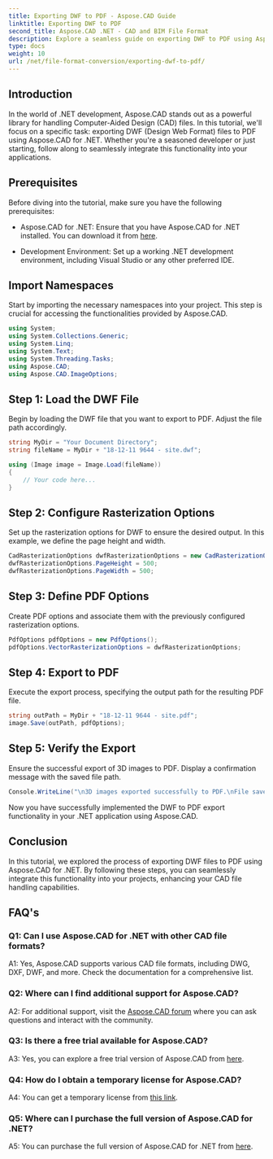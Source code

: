 ```yaml
---
title: Exporting DWF to PDF - Aspose.CAD Guide
linktitle: Exporting DWF to PDF
second_title: Aspose.CAD .NET - CAD and BIM File Format
description: Explore a seamless guide on exporting DWF to PDF using Aspose.CAD for .NET. Enhance your CAD file handling capabilities effortlessly.
type: docs
weight: 10
url: /net/file-format-conversion/exporting-dwf-to-pdf/
---
```

## Introduction

In the world of .NET development, Aspose.CAD stands out as a powerful library for handling Computer-Aided Design (CAD) files. In this tutorial, we'll focus on a specific task: exporting DWF (Design Web Format) files to PDF using Aspose.CAD for .NET. Whether you're a seasoned developer or just starting, follow along to seamlessly integrate this functionality into your applications.

## Prerequisites

Before diving into the tutorial, make sure you have the following prerequisites:

- Aspose.CAD for .NET: Ensure that you have Aspose.CAD for .NET installed. You can download it from [here](https://releases.aspose.com/cad/net/).

- Development Environment: Set up a working .NET development environment, including Visual Studio or any other preferred IDE.

## Import Namespaces

Start by importing the necessary namespaces into your project. This step is crucial for accessing the functionalities provided by Aspose.CAD.

```csharp
using System;
using System.Collections.Generic;
using System.Linq;
using System.Text;
using System.Threading.Tasks;
using Aspose.CAD;
using Aspose.CAD.ImageOptions;
```

## Step 1: Load the DWF File

Begin by loading the DWF file that you want to export to PDF. Adjust the file path accordingly.

```csharp
string MyDir = "Your Document Directory";
string fileName = MyDir + "18-12-11 9644 - site.dwf";

using (Image image = Image.Load(fileName))
{
    // Your code here...
}
```

## Step 2: Configure Rasterization Options

Set up the rasterization options for DWF to ensure the desired output. In this example, we define the page height and width.

```csharp
CadRasterizationOptions dwfRasterizationOptions = new CadRasterizationOptions();
dwfRasterizationOptions.PageHeight = 500;
dwfRasterizationOptions.PageWidth = 500;
```

## Step 3: Define PDF Options

Create PDF options and associate them with the previously configured rasterization options.

```csharp
PdfOptions pdfOptions = new PdfOptions();
pdfOptions.VectorRasterizationOptions = dwfRasterizationOptions;
```

## Step 4: Export to PDF

Execute the export process, specifying the output path for the resulting PDF file.

```csharp
string outPath = MyDir + "18-12-11 9644 - site.pdf";
image.Save(outPath, pdfOptions);
```

## Step 5: Verify the Export

Ensure the successful export of 3D images to PDF. Display a confirmation message with the saved file path.

```csharp
Console.WriteLine("\n3D images exported successfully to PDF.\nFile saved at " + MyDir);
```

Now you have successfully implemented the DWF to PDF export functionality in your .NET application using Aspose.CAD.

## Conclusion

In this tutorial, we explored the process of exporting DWF files to PDF using Aspose.CAD for .NET. By following these steps, you can seamlessly integrate this functionality into your projects, enhancing your CAD file handling capabilities.

## FAQ's

### Q1: Can I use Aspose.CAD for .NET with other CAD file formats?

A1: Yes, Aspose.CAD supports various CAD file formats, including DWG, DXF, DWF, and more. Check the documentation for a comprehensive list.

### Q2: Where can I find additional support for Aspose.CAD?

A2: For additional support, visit the [Aspose.CAD forum](https://forum.aspose.com/c/cad/19) where you can ask questions and interact with the community.

### Q3: Is there a free trial available for Aspose.CAD?

A3: Yes, you can explore a free trial version of Aspose.CAD from [here](https://releases.aspose.com/).

### Q4: How do I obtain a temporary license for Aspose.CAD?

A4: You can get a temporary license from [this link](https://purchase.aspose.com/temporary-license/).

### Q5: Where can I purchase the full version of Aspose.CAD for .NET?

A5: You can purchase the full version of Aspose.CAD for .NET from [here](https://purchase.aspose.com/buy).
